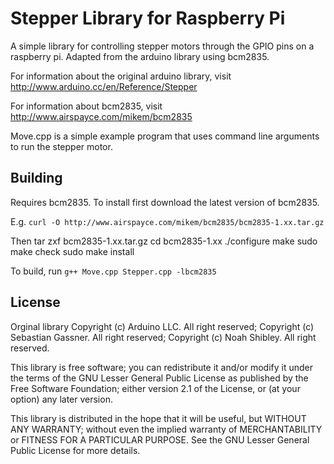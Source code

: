 Stepper Library for Raspberry Pi
================================

A simple library for controlling stepper motors through the GPIO pins on a raspberry pi.
Adapted from the arduino library using bcm2835.

For information about the original arduino library, visit
http://www.arduino.cc/en/Reference/Stepper

For information about bcm2835, visit
http://www.airspayce.com/mikem/bcm2835

Move.cpp is a simple example program that uses command line arguments to run the stepper motor.

Building
--------

Requires bcm2835. To install first download the latest version of bcm2835.

E.g. `curl -O http://www.airspayce.com/mikem/bcm2835/bcm2835-1.xx.tar.gz`

Then
    tar zxf bcm2835-1.xx.tar.gz
    cd bcm2835-1.xx
    ./configure
    make
    sudo make check
    sudo make install

To build, run `g++ Move.cpp Stepper.cpp -lbcm2835`

License
-------

Orginal library
Copyright (c) Arduino LLC. All right reserved;
Copyright (c) Sebastian Gassner. All right reserved;
Copyright (c) Noah Shibley. All right reserved.

This library is free software; you can redistribute it and/or
modify it under the terms of the GNU Lesser General Public
License as published by the Free Software Foundation; either
version 2.1 of the License, or (at your option) any later version.

This library is distributed in the hope that it will be useful,
but WITHOUT ANY WARRANTY; without even the implied warranty of
MERCHANTABILITY or FITNESS FOR A PARTICULAR PURPOSE. See the GNU
Lesser General Public License for more details.
